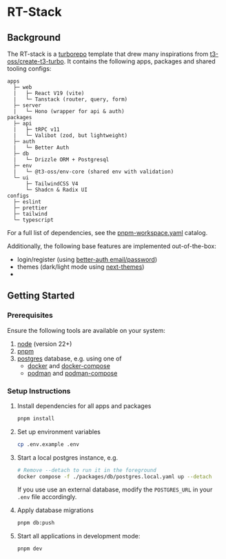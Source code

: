 # RT-Stack 

## Background

The RT-stack is a [turborepo](https://turbo.build/repo/docs) template that drew many inspirations from
[t3-oss/create-t3-turbo](https://github.com/t3-oss/create-t3-turbo). It contains the following apps, packages and shared tooling configs:

```
apps
  ├─ web
  |   ├─ React V19 (vite)
  |   └─ Tanstack (router, query, form)
  ├─ server
  |   └─ Hono (wrapper for api & auth)
packages
  ├─ api
  |   ├─ tRPC v11
  |   └─ Valibot (zod, but lightweight)
  ├─ auth
  |   └─ Better Auth
  ├─ db
  |   └─ Drizzle ORM + Postgresql
  ├─ env
  |   └─ @t3-oss/env-core (shared env with validation)
  └─ ui
      ├─ TailwindCSS V4
      └─ Shadcn & Radix UI
configs
  ├─ eslint
  ├─ prettier
  ├─ tailwind
  └─ typescript
```

For a full list of dependencies, see the [pnpm-workspace.yaml](pnpm-workspace.yaml) catalog.

Additionally, the following base features are implemented out-of-the-box:
- login/register (using [better-auth email/password](https://www.better-auth.com/docs/authentication/email-password))
- themes (dark/light mode using [next-themes](github.com/pacocoursey/next-themes))
- 

## Getting Started

### Prerequisites

Ensure the following tools are available on your system:
1. [node](https://nodejs.org/en/download) (version 22+)
1. [pnpm](https://pnpm.io/installation)
1. [postgres](https://www.postgresql.org) database, e.g. using one of
    - [docker](https://docs.docker.com/engine/install) and [docker-compose](https://docs.docker.com/compose)
    - [podman](https://podman.io/docs/installation) and [podman-compose](https://github.com/containers/podman-compose)

### Setup Instructions

1. Install dependencies for all apps and packages
    ```sh
    pnpm install
    ```

1. Set up environment variables
    ```sh
    cp .env.example .env
    ```

1. Start a local postgres instance, e.g.
    ```sh
    # Remove --detach to run it in the foreground
    docker compose -f ./packages/db/postgres.local.yaml up --detach
    ```
    If you use use an external database, modify the `POSTGRES_URL` in your `.env` file accordingly.

1. Apply database migrations
    ```sh
    pnpm db:push
    ```

1. Start all applications in development mode:
    ```sh
    pnpm dev
    ```
